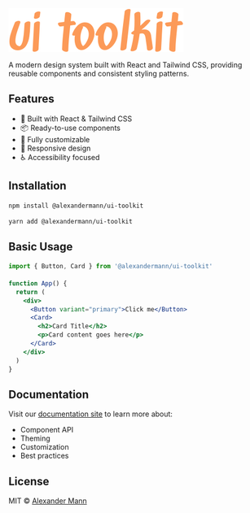![SVG Logo](.storybook/logo.svg)

A modern design system built with React and Tailwind CSS, providing reusable components and consistent styling patterns.

## Features

- 🎨 Built with React & Tailwind CSS
- 📦 Ready-to-use components
- 🎯 Fully customizable
- 📱 Responsive design
- ♿ Accessibility focused

## Installation

```bash
npm install @alexandermann/ui-toolkit
```

```bash
yarn add @alexandermann/ui-toolkit
```

## Basic Usage

```jsx
import { Button, Card } from '@alexandermann/ui-toolkit'

function App() {
  return (
    <div>
      <Button variant="primary">Click me</Button>
      <Card>
        <h2>Card Title</h2>
        <p>Card content goes here</p>
      </Card>
    </div>
  )
}
```

## Documentation

Visit our [documentation site](https://alexander-mann.github.io/ui-toolkit/) to learn more about:

- Component API
- Theming
- Customization
- Best practices

## License

MIT © [Alexander Mann](https://github.com/alexander-mann)
